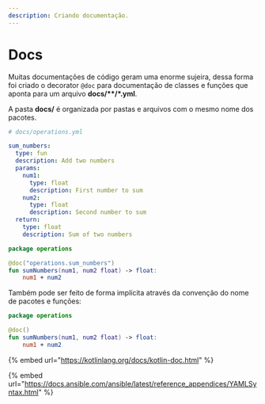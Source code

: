 ```yaml
---
description: Criando documentação.
---
```


# Docs

Muitas documentações de código geram uma enorme sujeira, dessa forma foi criado o decorator `@doc` para documentação de classes e funções que aponta para um arquivo **docs/\*\*/\*.yml**.

A pasta **docs/** é organizada por pastas e arquivos com o mesmo nome dos pacotes.

```yaml
# docs/operations.yml

sum_numbers:
  type: fun
  description: Add two numbers
  params:
    num1:
      type: float
      description: First number to sum
    num2:
      type: float
      description: Second number to sum
  return:
    type: float
    description: Sum of two numbers
```

```kotlin
package operations

@doc("operations.sum_numbers")
fun sumNumbers(num1, num2 float) -> float:
    num1 + num2
```

Também pode ser feito de forma implícita através da convenção do nome de pacotes e funções:

```kotlin
package operations

@doc()
fun sumNumbers(num1, num2 float) -> float:
    num1 + num2
```



{% embed url="https://kotlinlang.org/docs/kotlin-doc.html" %}

{% embed url="https://docs.ansible.com/ansible/latest/reference_appendices/YAMLSyntax.html" %}

